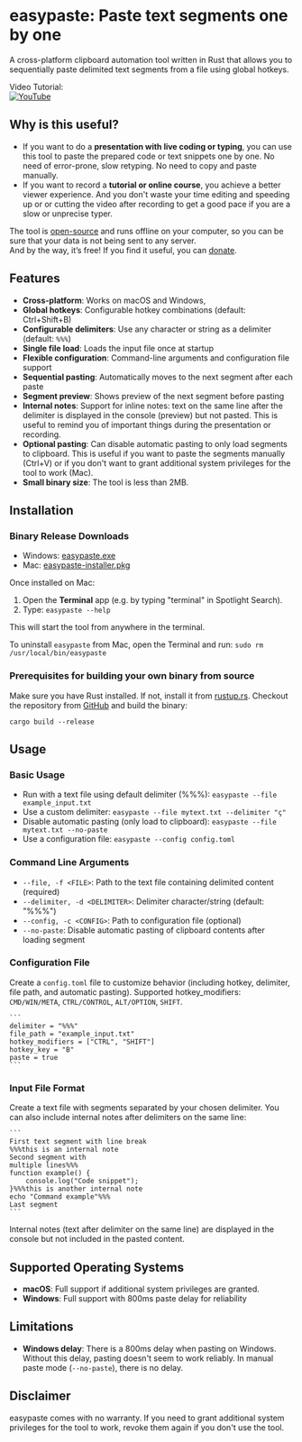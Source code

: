 # easypaste: Paste text segments one by one

A cross-platform clipboard automation tool written in Rust that allows you to sequentially paste delimited text segments from a file using global hotkeys.

Video Tutorial:  
[![YouTube](https://img.youtube.com/vi/-l8jC_BvEfA/1.jpg)](https://www.youtube.com/watch?v=-l8jC_BvEfA)

## Why is this useful?
- If you want to do a **presentation with live coding or typing**, you can use this tool to paste the prepared code or text snippets one by one. No need of error-prone, slow retyping. No need to copy and paste manually.
- If you want to record a **tutorial or online course**, you achieve a better viewer experience. And you don't waste your time editing and speeding up or or cutting the video after recording to get a good pace if you are a slow or unprecise typer.

The tool is [open-source](https://github.com/mtln/easypaste) and runs offline on your computer, so you can be sure that your data is not being sent to any server.  
And by the way, it’s free! If you find it useful, you can [donate](https://donate.stripe.com/8x28wObdhgoV8aVaQW6J202).


## Features

- **Cross-platform**: Works on macOS and Windows,
- **Global hotkeys**: Configurable hotkey combinations (default: Ctrl+Shift+B)
- **Configurable delimiters**: Use any character or string as a delimiter (default: `%%%`)
- **Single file load**: Loads the input file once at startup
- **Flexible configuration**: Command-line arguments and configuration file support
- **Sequential pasting**: Automatically moves to the next segment after each paste
- **Segment preview**: Shows preview of the next segment before pasting
- **Internal notes**: Support for inline notes: text on the same line after the delimiter is displayed in the console (preview) but not pasted. This is useful to remind you of important things during the presentation or recording.
- **Optional pasting**: Can disable automatic pasting to only load segments to clipboard. This is useful if you want to paste the segments manually (Ctrl+V) or if you don't want to grant additional system privileges for the tool to work (Mac).
- **Small binary size**: The tool is less than 2MB.


## Installation

### Binary Release Downloads
* Windows: [easypaste.exe](https://github.com/mtln/easypaste/releases/latest/download/easypaste.exe)
* Mac: [easypaste-installer.pkg](https://github.com/mtln/easypaste/releases/latest/download/easypaste-installer.pkg)

Once installed on Mac:

1. Open the **Terminal** app (e.g. by typing "terminal" in Spotlight Search).
1. Type: `easypaste --help`

This will start the tool from anywhere in the terminal.

To uninstall `easypaste` from Mac, open the Terminal and run: `sudo rm /usr/local/bin/easypaste`

### Prerequisites for building your own binary from source

Make sure you have Rust installed. If not, install it from [rustup.rs](https://rustup.rs/).
Checkout the repository from [GitHub](https://github.com/mtln/easypaste) and build the binary:

`cargo build --release`

## Usage

### Basic Usage
- Run with a text file using default delimiter (%%%): `easypaste --file example_input.txt`
- Use a custom delimiter: `easypaste --file mytext.txt --delimiter "ç"`
- Disable automatic pasting (only load to clipboard): `easypaste --file mytext.txt --no-paste`
- Use a configuration file: `easypaste --config config.toml`


### Command Line Arguments

- `--file, -f <FILE>`: Path to the text file containing delimited content (required)
- `--delimiter, -d <DELIMITER>`: Delimiter character/string (default: "%%%")
- `--config, -c <CONFIG>`: Path to configuration file (optional)
- `--no-paste`: Disable automatic pasting of clipboard contents after loading segment

### Configuration File

Create a `config.toml` file to customize behavior (including hotkey, delimiter, file path, and automatic pasting).
Supported hotkey_modifiers: `CMD/WIN/META`, `CTRL/CONTROL`, `ALT/OPTION`, `SHIFT`.


    ```
    delimiter = "%%%"
    file_path = "example_input.txt"
    hotkey_modifiers = ["CTRL", "SHIFT"]
    hotkey_key = "B"
    paste = true
    ```

### Input File Format

Create a text file with segments separated by your chosen delimiter. You can also include internal notes after delimiters on the same line:

    ```
    First text segment with line break
    %%%this is an internal note
    Second segment with
    multiple lines%%%
    function example() {
        console.log("Code snippet");
    }%%%this is another internal note
    echo "Command example"%%%
    Last segment
    ```

Internal notes (text after delimiter on the same line) are displayed in the console but not included in the pasted content.


## Supported Operating Systems

* **macOS**: Full support if additional system privileges are granted.
* **Windows**: Full support with 800ms paste delay for reliability

## Limitations

- **Windows delay**: There is a 800ms delay when pasting on Windows. Without this delay, pasting doesn't seem to work reliably. In manual paste mode (`--no-paste`), there is no delay.

## Disclaimer

easypaste comes with no warranty. If you need to grant additional system privileges for the tool to work, revoke them again if you don't use the tool.
